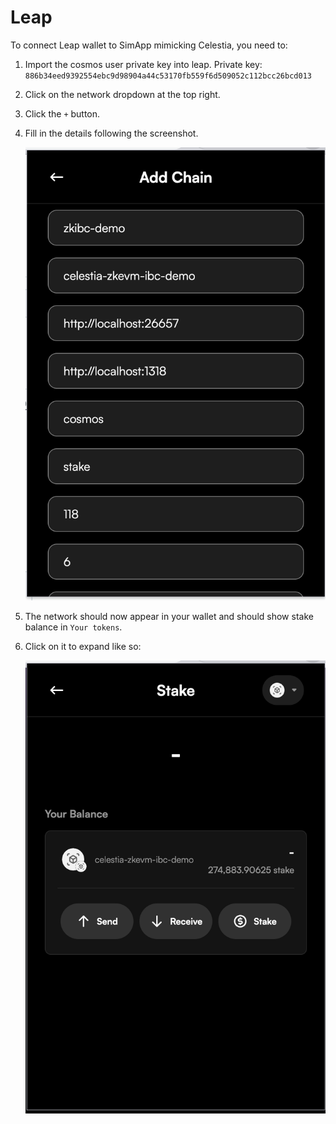 # Leap

To connect Leap wallet to SimApp mimicking Celestia, you need to:

1. Import the cosmos user private key into leap. Private key:
`886b34eed9392554ebc9d98904a44c53170fb559f6d509052c112bcc26bcd013`

1. Click on the network dropdown at the top right.

1. Click the `+` button.

1. Fill in the details following the screenshot.

    ![leap-add-network](./images/leap-add-network.png)

1. The network should now appear in your wallet and should show stake balance in `Your tokens`.

1. Click on it to expand like so:

    ![leap-stake-balance](./images/leap-stake-balance.png)
